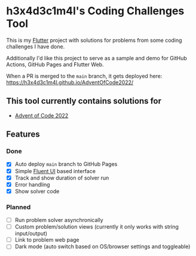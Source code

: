 # h3x4d3c1m4l's Coding Challenges Tool

This is my [Flutter](https://flutter.dev/) project with solutions for problems from some coding challenges I have done.

Additionally I'd like this project to serve as a sample and demo for GitHub Actions, GitHub Pages and Flutter Web.

When a PR is merged to the `main` branch, it gets deployed here: https://h3x4d3c1m4l.github.io/AdventOfCode2022/

## This tool currently contains solutions for

- [Advent of Code 2022](https://adventofcode.com/2022)

## Features

### Done

- [x] Auto deploy `main` branch to GitHub Pages
- [x] Simple [Fluent UI](https://pub.dev/packages/fluent_ui) based interface
- [X] Track and show duration of solver run
- [X] Error handling
- [X] Show solver code

### Planned

- [ ] Run problem solver asynchronically
- [ ] Custom problem/solution views (currently it only works with string input/output)
- [ ] Link to problem web page
- [ ] Dark mode (auto switch based on OS/browser settings and toggleable)
